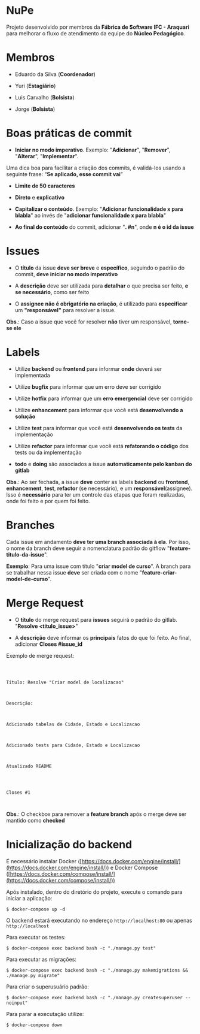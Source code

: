 # NuPe



Projeto desenvolvido por membros da **Fábrica de Software IFC - Araquari** para melhorar o fluxo de atendimento da equipe do **Núcleo Pedagógico**.

  

# Membros
  


- Eduardo da Silva (**Coordenador**)

  

- Yuri (**Estagiário**)

  

- Luis Carvalho (**Bolsista**)

  

- Jorge (**Bolsista**)


# Boas práticas de commit



 - **Iniciar no modo imperativo**. Exemplo: "**Adicionar**", "**Remover**", "**Alterar**", "**Implementar**".

 Uma dica boa para facilitar a criação dos commits, é validá-los usando a seguinte frase: “**Se aplicado, esse commit vai**”
 - **Limite de 50 caracteres**

 - **Direto** e **explicativo**

 - **Capitalizar o conteúdo**. Exemplo: "**Adicionar funcionalidade x para blabla**" ao invés de "**adicionar funcionalidade x para blabla**"

 - **Ao final do conteúdo** do commit, adicionar "**. #n**", onde **n é o id da issue**

# Issues

  

- O **título** da issue **deve ser breve** e **específico**, seguindo o padrão do commit, **deve iniciar no modo imperativo**

- A **descrição** deve ser utilizada para **detalhar** o que precisa ser feito, **e se necessário**, como ser feito

- O **assignee**  **não é obrigatório na criação**, é utilizado para **especificar** um **"responsável"** para resolver a issue.

  

**Obs**.: Caso a issue que você for resolver **não** tiver um responsável, **torne-se ele**

  

# Labels

  

- Utilize **backend** ou **frontend** para informar **onde** deverá ser implementada

- Utilize **bugfix** para informar que um erro deve ser corrigido

- Utilize **hotfix** para informar que um **erro emergencial** deve ser corrigido

- Utilize **enhancement** para informar que você está **desenvolvendo a solução**

- Utilize **test** para informar que você está **desenvolvendo os tests** da implementação

- Utilize **refactor** para informar que você está **refatorando o código** dos tests ou da implementação

-  **todo** e **doing** são associados a issue **automaticamente pelo kanban do gitlab**

  

**Obs**.: Ao ser fechada, a issue **deve** conter as labels **backend** ou **frontend**, **enhancement**, **test**, **refactor** (se necessário), e um **responsável**(assignee). Isso é **necessário** para ter um controle das etapas que foram realizadas, onde foi feito e por quem foi feito.

  

# Branches

  

Cada issue em andamento **deve ter uma branch associada à ela**. Por isso, o nome da branch deve seguir a nomenclatura padrão do gitflow "**feature-titulo-da-issue**".

  

**Exemplo**: Para uma issue com título "**criar model de curso**". A branch para se trabalhar nessa issue **deve** ser criada com o nome "**feature-criar-model-de-curso**".

  

# Merge Request

  

- O **título** do merge request para **issues** seguirá o padrão do gitlab. "**Resolve <titulo_issue>**"

  

- A **descrição** deve informar os **principais** fatos do que foi feito. Ao final, adicionar **Closes #issue_id**

  

Exemplo de merge request:

  

```

  

Título: Resolve "Criar model de localizacao"

  

Descrição:

  

Adicionado tabelas de Cidade, Estado e Localizacao

  

Adicionado tests para Cidade, Estado e Localizacao

  

Atualizado README

  
  

Closes #1

  

```

  

**Obs**.: O checkbox para remover a **feature branch** após o merge deve ser mantido como **checked**

  

# Inicialização do backend

  

É necessário instalar Docker ([https://docs.docker.com/engine/install/](https://docs.docker.com/engine/install/)) e Docker Compose ([https://docs.docker.com/compose/install/](https://docs.docker.com/compose/install/))

  

Após instalado, dentro do diretório do projeto, execute o comando para iniciar a aplicação:

`$ docker-compose up -d`

  

O backend estará executando no endereço `http://localhost:80` ou apenas `http://localhost`

  

Para executar os testes:

`$ docker-compose exec backend bash -c "./manage.py test"`

  

Para executar as migrações:

`$ docker-compose exec backend bash -c "./manage.py makemigrations && ./manage.py migrate"`

  

Para criar o superusuário padrão:

`$ docker-compose exec backend bash -c "./manage.py createsuperuser --noinput"`

  

Para parar a executação utilize:

`$ docker-compose down`